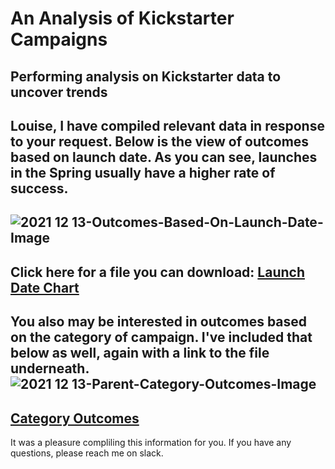 # An Analysis of Kickstarter Campaigns
Performing analysis on Kickstarter data to uncover trends
---
Louise, I have compiled relevant data in response to your request. Below is the view of outcomes based on launch date. As you can see, launches in the Spring usually have a higher rate of success.
---
![2021 12 13-Outcomes-Based-On-Launch-Date-Image](https://user-images.githubusercontent.com/95391827/146113331-ed3cde3a-fea4-4619-98ad-272434b28b09.png)
---
Click here for a file you can download: [Launch Date Chart](https://user-images.githubusercontent.com/95391827/146113331-ed3cde3a-fea4-4619-98ad-272434b28b09.png)
---
You also may be interested in outcomes based on the category of campaign. I've included that below as well, again with a link to the file underneath.
![2021 12 13-Parent-Category-Outcomes-Image](https://user-images.githubusercontent.com/95391827/146113519-369e60ed-9242-4b2e-a1a4-e60a84607cc6.png)
---
[Category Outcomes](https://user-images.githubusercontent.com/95391827/146113519-369e60ed-9242-4b2e-a1a4-e60a84607cc6.png)
---
It was a pleasure compliling this information for you. If you have any questions, please reach me on slack.
